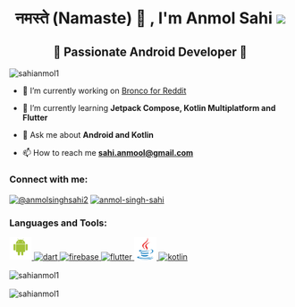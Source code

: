 <h1 align="center">नमस्ते (Namaste) 🙏 , I'm Anmol Sahi <img src="https://media.giphy.com/media/12oufCB0MyZ1Go/giphy.gif" width="50"></h1>
<h2 align="center">🤖 Passionate Android Developer 🤖</h2>

<p align="left"> <img src="https://komarev.com/ghpvc/?username=sahianmol1&label=Profile%20views&color=0e75b6&style=flat" alt="sahianmol1" /> </p>

- 🔭 I’m currently working on [Bronco for Reddit](https://github.com/sahianmol1/Bronco-for-Reddit)

- 🌱 I’m currently learning **Jetpack Compose, Kotlin Multiplatform and Flutter**

- 💬 Ask me about **Android and Kotlin**

- 📫 How to reach me **sahi.anmool@gmail.com**

<h3 align="left">Connect with me:</h3>
<p align="left">
<a href="https://twitter.com/@anmolsinghsahi2" target="blank"><img align="center" src="https://raw.githubusercontent.com/rahuldkjain/github-profile-readme-generator/master/src/images/icons/Social/twitter.svg" alt="@anmolsinghsahi2" height="30" width="40" /></a>
<a href="https://www.linkedin.com/in/anmol-singh-sahi-258101171/" target="blank"><img align="center" src="https://raw.githubusercontent.com/rahuldkjain/github-profile-readme-generator/master/src/images/icons/Social/linked-in-alt.svg" alt="anmol-singh-sahi" height="30" width="40" /></a>
</p>

<h3 align="left">Languages and Tools:</h3>
<p align="left"> <a href="https://developer.android.com" target="_blank" rel="noreferrer"> <img src="https://raw.githubusercontent.com/devicons/devicon/master/icons/android/android-original-wordmark.svg" alt="android" width="40" height="40"/> </a> <a href="https://dart.dev" target="_blank" rel="noreferrer"> <img src="https://www.vectorlogo.zone/logos/dartlang/dartlang-icon.svg" alt="dart" width="40" height="40"/> </a> <a href="https://firebase.google.com/" target="_blank" rel="noreferrer"> <img src="https://www.vectorlogo.zone/logos/firebase/firebase-icon.svg" alt="firebase" width="40" height="40"/> </a> <a href="https://flutter.dev" target="_blank" rel="noreferrer"> <img src="https://www.vectorlogo.zone/logos/flutterio/flutterio-icon.svg" alt="flutter" width="40" height="40"/> </a> <a href="https://www.java.com" target="_blank" rel="noreferrer"> <img src="https://raw.githubusercontent.com/devicons/devicon/master/icons/java/java-original.svg" alt="java" width="40" height="40"/> </a> <a href="https://kotlinlang.org" target="_blank" rel="noreferrer"> <img src="https://www.vectorlogo.zone/logos/kotlinlang/kotlinlang-icon.svg" alt="kotlin" width="40" height="40"/> </a> </p>

<p><img align="center" src="https://github-readme-stats.vercel.app/api/top-langs?username=sahianmol1&show_icons=true&locale=en&layout=compact" alt="sahianmol1" /></p>

<p><img align="center" src="https://github-readme-streak-stats.herokuapp.com/?user=sahianmol1&" alt="sahianmol1" /></p>
